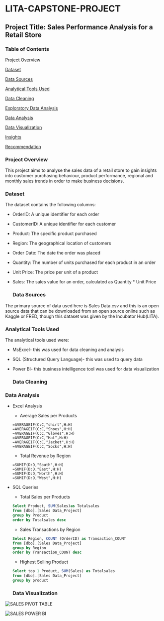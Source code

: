 # LITA-CAPSTONE-PROJECT

## Project Title: Sales Performance Analysis for a Retail Store

### Table of Contents
[Project Overview](#project-overview)

[Dataset](#dataset)

[Data Sources](#data-sources)

[Analytical Tools Used](#analytical-tools-used)

[Data Cleaning](#data-cleaning)

[Exploratory Data Analysis](#exploratory-data-analysis)

[Data Analysis](#data-analysis)

[Data Visualization](#data-visualization)

[Insights](#insights)

[Recommendation](#recommendation)

### Project Overview
This project aims to analyse the sales data of a retail store to gain insights into customer purchasing behaviour, product performance, regional and monthly sales trends in order to make business decisions.

### Dataset
The dataset contains the following columns:
- OrderID: A unique identifier for each order
- CustomerID: A unique identifier for each customer
- Product: The specific product purchased
- Region: The geographical location of customers
- Order Date: The date the order was placed
- Quantity: The number of units purchased for each product in an order
- Unit Price: The price per unit of a product
- Sales: The sales value for an order, calculated as Quantity * Unit Price

  ### Data Sources
The primary source of data used here is Sales Data.csv and this is an open source data that can be downloaded from an open source online such as Kaggle or FRED, though this dataset was given by the Incubator Hub(LITA).

### Analytical Tools Used
The analytical tools used were:
- MsExcel- this was used for data cleaning and analysis
- SQL (Structured Query Language)- this was used to query data
- Power BI- this business intelligence tool was used for data visualization

  ### Data Cleaning

### Data Analysis
- Excel Analysis
   - Average Sales per Products
  ```Excel
  =AVERAGEIF(C:C,"shirt",H:H)
  =AVERAGEIF(C:C,"Shoes",H:H)
  =AVERAGEIF(C:C,"Gloves",H:H)
  =AVERAGEIF(C:C,"Hat",H:H)
  =AVERAGEIF(C:C,"Jacket",H:H)
  =AVERAGEIF(C:C,"Socks",H:H)
  ```
   - Total Revenue by Region
  ```Excel
  =SUMIF(D:D,"South",H:H)
  =SUMIF(D:D,"East",H:H)
  =SUMIF(D:D,"North",H:H)
  =SUMIF(D:D,"West",H:H)
  ```
- SQL Queries
  - Total Sales per Products
  ```SQL
  Select Product, SUM(Sales)as Totalsales
  from [dbo].[Sales Data_Project]
  group by Product
  order by Totalsales desc
  ```
  - Sales Transactions by Region
  ```SQL
  Select Region, COUNT (OrderID) as Transaction_COUNT
  from [dbo].[Sales Data_Project]
  group by Region
  order by Transaction_COUNT desc
  ```
  - Highest Selling Product
  ```SQL
  Select top 1 Product, SUM(Sales) as Totalsales
  from [dbo].[Sales Data_Project]
  group by product
  ```
  
  ### Data Visualization
 ![SALES PIVOT TABLE](https://github.com/user-attachments/assets/030a76c6-2f3c-44e8-91e4-b3213257dd90)


 ![SALES POWER BI](https://github.com/user-attachments/assets/fca76fd6-a29e-457c-83b3-0e37d8c64fac)


